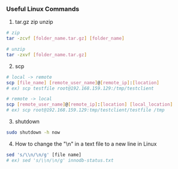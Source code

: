 ### Useful Linux Commands

1. tar.gz zip unzip
```bash
# zip
tar -zcvf [folder_name.tar.gz] [folder_name]

# unzip
tar -zxvf [folder_name.tar.gz]
```

2. scp
```bash
# local -> remote
scp [file_name] [remote_user_name]@[remote_ip]:[location]
# ex) scp testfile root@192.168.159.129:/tmp/testclient

# remote -> local
scp [remote_user_name]@[remote_ip]:[location] [local_location]
# ex) scp root@192.168.159.129:tmp/testclient/testfile /tmp
```

3. shutdown
```bash
sudo shutdown -h now
```

4. How to change the "\n" in a text file to a new line in Linux

```bash
sed 's/\\n/\n/g' [file name]
# ex) sed 's/\\n/\n/g' innodb-status.txt
```
